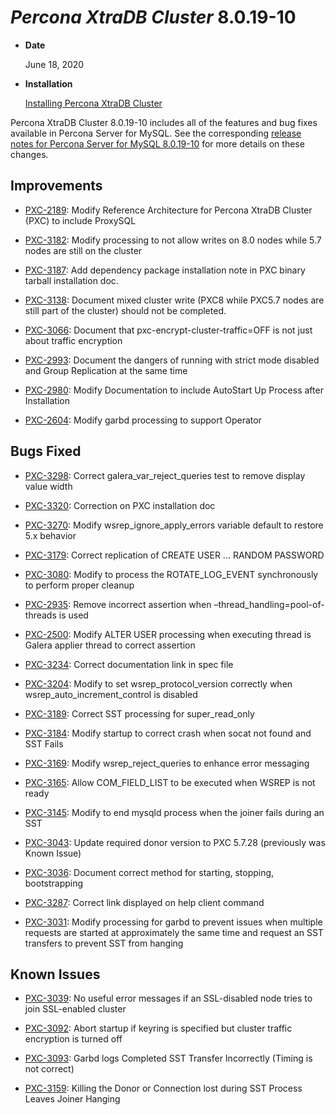 # *Percona XtraDB Cluster* 8.0.19-10


* **Date**

    June 18, 2020



* **Installation**

    [Installing Percona XtraDB Cluster](https://www.percona.com/doc/percona-xtradb-cluster/8.0/install/index.html)


Percona XtraDB Cluster 8.0.19-10 includes all of the features and bug fixes available in Percona Server for MySQL. See the corresponding [release notes for Percona Server for MySQL 8.0.19-10](https://www.percona.com/doc/percona-server/LATEST/release-notes/Percona-Server-8.0.19-10.html) for more details on these changes.

## Improvements


* [PXC-2189](https://jira.percona.com/browse/PXC-2189): Modify Reference Architecture for Percona XtraDB Cluster (PXC) to include ProxySQL


* [PXC-3182](https://jira.percona.com/browse/PXC-3182): Modify processing to not allow writes on 8.0 nodes while 5.7 nodes are still on the cluster


* [PXC-3187](https://jira.percona.com/browse/PXC-3187): Add dependency package installation note in PXC binary tarball installation doc.


* [PXC-3138](https://jira.percona.com/browse/PXC-3138): Document mixed cluster write (PXC8 while PXC5.7 nodes are still part of the cluster) should not be completed.


* [PXC-3066](https://jira.percona.com/browse/PXC-3066): Document that pxc-encrypt-cluster-traffic=OFF is not just about traffic encryption


* [PXC-2993](https://jira.percona.com/browse/PXC-2993): Document the dangers of running with strict mode disabled and Group Replication at the same time


* [PXC-2980](https://jira.percona.com/browse/PXC-2980): Modify Documentation to include AutoStart Up Process after Installation


* [PXC-2604](https://jira.percona.com/browse/PXC-2604): Modify garbd processing to support Operator

## Bugs Fixed


* [PXC-3298](https://jira.percona.com/browse/PXC-3298): Correct galera_var_reject_queries test to remove display value width


* [PXC-3320](https://jira.percona.com/browse/PXC-3320): Correction on PXC installation doc


* [PXC-3270](https://jira.percona.com/browse/PXC-3270): Modify wsrep_ignore_apply_errors variable default to restore 5.x behavior


* [PXC-3179](https://jira.percona.com/browse/PXC-3179): Correct replication of CREATE USER … RANDOM PASSWORD


* [PXC-3080](https://jira.percona.com/browse/PXC-3080): Modify to process the ROTATE_LOG_EVENT synchronously to perform proper cleanup


* [PXC-2935](https://jira.percona.com/browse/PXC-2935): Remove incorrect assertion when –thread_handling=pool-of-threads is used


* [PXC-2500](https://jira.percona.com/browse/PXC-2500): Modify ALTER USER processing when executing thread is Galera applier thread to correct assertion


* [PXC-3234](https://jira.percona.com/browse/PXC-3234): Correct documentation link in spec file


* [PXC-3204](https://jira.percona.com/browse/PXC-3204): Modify to set wsrep_protocol_version correctly when wsrep_auto_increment_control is disabled


* [PXC-3189](https://jira.percona.com/browse/PXC-3189): Correct SST processing for super_read_only


* [PXC-3184](https://jira.percona.com/browse/PXC-3184): Modify startup to correct crash when socat not found and SST Fails


* [PXC-3169](https://jira.percona.com/browse/PXC-3169): Modify wsrep_reject_queries to enhance error messaging


* [PXC-3165](https://jira.percona.com/browse/PXC-3165): Allow COM_FIELD_LIST to be executed when WSREP is not ready


* [PXC-3145](https://jira.percona.com/browse/PXC-3145): Modify to end mysqld process when the joiner fails during an SST


* [PXC-3043](https://jira.percona.com/browse/PXC-3043): Update required donor version to PXC 5.7.28 (previously was Known Issue)


* [PXC-3036](https://jira.percona.com/browse/PXC-3036): Document correct method for starting, stopping, bootstrapping


* [PXC-3287](https://jira.percona.com/browse/PXC-3287): Correct link displayed on help client command


* [PXC-3031](https://jira.percona.com/browse/PXC-3031): Modify processing for garbd to prevent issues when multiple requests are started at approximately the same time and request an SST transfers to prevent SST from hanging

## Known Issues


* [PXC-3039](https://jira.percona.com/browse/PXC-3039): No useful error messages if an SSL-disabled node tries to join SSL-enabled cluster


* [PXC-3092](https://jira.percona.com/browse/PXC-3092): Abort startup if keyring is specified but cluster traffic encryption is turned off


* [PXC-3093](https://jira.percona.com/browse/PXC-3093): Garbd logs Completed SST Transfer Incorrectly (Timing is not correct)


* [PXC-3159](https://jira.percona.com/browse/PXC-3159): Killing the Donor or Connection lost during SST Process Leaves Joiner Hanging
